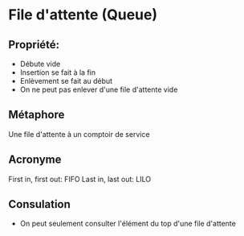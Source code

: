 # File d'attente (Queue)

## Propriété: 

- Débute vide
- Insertion se fait à la fin
- Enlèvement se fait au début
- On ne peut pas enlever d'une file d'attente vide

## Métaphore

Une file d'attente à un comptoir de service

## Acronyme

First in, first out: FIFO
Last in, last out: LILO

## Consulation
- On peut seulement consulter l'élément du top d'une file d'attente